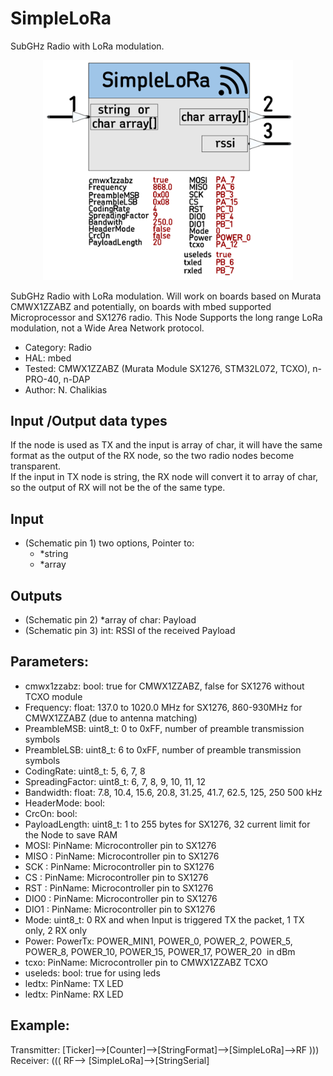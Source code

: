 # SimpleLoRa
SubGHz Radio with LoRa modulation. 

<p align="center">
<img
src="img/01.PNG"
width = 400
/>
</p>

SubGHz Radio with LoRa modulation. Will work on boards based on Murata CMWX1ZZABZ and potentially, on boards with mbed supported Microprocessor and SX1276 radio.
This Node Supports the long range LoRa modulation, not a Wide Area Network protocol.
 *  Category: Radio
 *  HAL: mbed
 *  Tested: CMWX1ZZABZ (Murata Module SX1276, STM32L072, TCXO), n-PRO-40, n-DAP
 *  Author: N. Chalikias

## Input /Output data types 
If the node is used as TX and the input is array of char, it will have the same format as the output of the RX node, so the two radio nodes become transparent.  
If the input in TX node is string, the RX node will convert it to array of char, so the output of RX will not be the of the same type.  

## Input
 *  (Schematic pin 1) two options, Pointer to:
     *  *string
     *  *array
## Outputs
 *  (Schematic pin 2) *array of char: Payload
 *  (Schematic pin 3)  int: RSSI of the received Payload

## Parameters:
 *  cmwx1zzabz: bool: true for CMWX1ZZABZ, false for SX1276 without TCXO module
 *  Frequency: float: 137.0 to 1020.0 MHz for SX1276, 860-930MHz for CMWX1ZZABZ (due to antenna matching)
 *  PreambleMSB: uint8_t: 0 to 0xFF, number of preamble transmission symbols
 *  PreambleLSB: uint8_t: 6 to 0xFF,  number of preamble transmission symbols
 *  CodingRate: uint8_t: 5, 6, 7, 8
 *  SpreadingFactor: uint8_t: 6, 7, 8, 9, 10, 11, 12
 *  Bandwidth: float: 7.8, 10.4, 15.6, 20.8, 31.25, 41.7, 62.5, 125, 250 500 kHz
 *  HeaderMode: bool: 
 *  CrcOn: bool: 
 *  PayloadLength: uint8_t: 1 to 255 bytes for SX1276, 32 current limit for the Node to save RAM 
 *  MOSI: PinName: Microcontroller pin to SX1276
 *  MISO : PinName: Microcontroller pin to SX1276
 *  SCK : PinName: Microcontroller pin to SX1276
 *  CS : PinName: Microcontroller pin to SX1276
 *  RST : PinName: Microcontroller pin to SX1276
 *  DIO0 : PinName: Microcontroller pin to SX1276
 *  DIO1 : PinName: Microcontroller pin to SX1276
 *  Mode: uint8_t: 0 RX and when Input is triggered TX the packet, 1 TX only, 2 RX only
 *  Power: PowerTx: POWER_MIN1, POWER_0, POWER_2, POWER_5, POWER_8, POWER_10, POWER_15, POWER_17, POWER_20  in dBm
 *  tcxo: PinName: Microcontroller pin to CMWX1ZZABZ TCXO
 *  useleds: bool: true for using leds
 *  ledtx: PinName: TX LED
 *  ledtx: PinName: RX LED

## Example:
Transmitter:  [Ticker]-->[Counter]-->[StringFormat]-->[SimpleLoRa]-->RF )))    
Receiver:  ((( RF--> [SimpleLoRa]-->[StringSerial]



